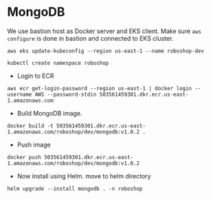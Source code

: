 # MongoDB

We use bastion host as Docker server and EKS client.
Make sure `aws configure` is done in bastion and connected to EKS cluster.
```
aws eks update-kubeconfig --region us-east-1 --name roboshop-dev
```
```
kubectl create namespace roboshop
```
* Login to ECR
```
aws ecr get-login-password --region us-east-1 | docker login --username AWS --password-stdin 503561459301.dkr.ecr.us-east-1.amazonaws.com
```
* Build MongoDB image.
```
docker build -t 503561459301.dkr.ecr.us-east-1.amazonaws.com/roboshop/dev/mongodb:v1.0.2 .
```
* Push image
```
docker push 503561459301.dkr.ecr.us-east-1.amazonaws.com/roboshop/dev/mongodb:v1.0.2
```
* Now install using Helm. move to helm directory
```
helm upgrade --install mongodb . -n roboshop
```
